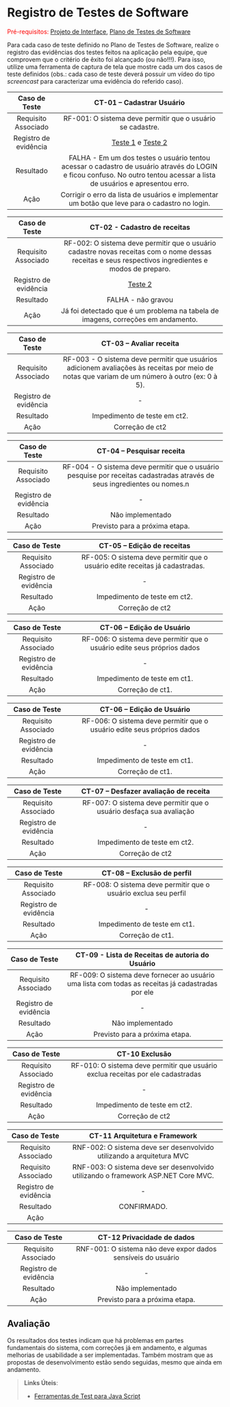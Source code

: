 # Registro de Testes de Software

<span style="color:red">Pré-requisitos: <a href="3-Projeto de Interface.md"> Projeto de Interface</a></span>, <a href="8-Plano de Testes de Software.md"> Plano de Testes de Software</a>

Para cada caso de teste definido no Plano de Testes de Software, realize o registro das evidências dos testes feitos na aplicação pela equipe, que comprovem que o critério de êxito foi alcançado (ou não!!!). Para isso, utilize uma ferramenta de captura de tela que mostre cada um dos casos de teste definidos (obs.: cada caso de teste deverá possuir um vídeo do tipo _screencast_ para caracterizar uma evidência do referido caso).

| **Caso de Teste** 	| **CT-01 – Cadastrar Usuário** 	|
|:---:	|:---:	|
|	Requisito Associado 	| RF-001: O sistema deve permitir que o usuário se cadastre. |
|Registro de evidência | [Teste 1](https://drive.google.com/file/d/1Vs3ouv7H6yx2gXAk8Du1BXCTNSUjr0Ho/view?usp=sharing) e [Teste 2](https://drive.google.com/file/d/1W9hhcPPiycbWOIJnqJkcbgVIg3ao_WPh/view?usp=sharing) |
|Resultado | FALHA - Em um dos testes o usuário tentou acessar o cadastro de usuário através do LOGIN e ficou confuso. No outro tentou acessar a lista de usuários e apresentou erro. |
|Ação | Corrigir o erro da lista de usuários e implementar um botão que leve para o cadastro no login. |

| **Caso de Teste** 	| **CT-02 - Cadastro de receitas** 	|
|:---:	|:---:	|
|	Requisito Associado 	| RF-002: O sistema deve permitir que o usuário cadastre novas receitas com o nome dessas receitas e seus respectivos ingredientes e modos de preparo. |
|Registro de evidência | [Teste 2](https://drive.google.com/file/d/1W9hhcPPiycbWOIJnqJkcbgVIg3ao_WPh/view?usp=sharing) |
|Resultado | FALHA - não gravou |
|Ação | Já foi detectado que é um problema na tabela de imagens, correções em andamento.|

| **Caso de Teste** 	| **CT-03 – Avaliar receita** 	|
|:---:	|:---:	|
|	Requisito Associado 	| RF-003 - O sistema deve permitir que usuários adicionem avaliações às receitas por meio de notas que variam de um número à outro (ex: 0 à 5). |
|Registro de evidência | - |
|Resultado | Impedimento de teste em ct2. |
|Ação | Correção de ct2 |

| **Caso de Teste** 	| **CT-04 – Pesquisar receita** 	|
|:---:	|:---:	|
|	Requisito Associado 	| RF-004 - O sistema deve permitir que o usuário pesquise por receitas cadastradas através de seus ingredientes ou nomes.n |
|Registro de evidência | - |
|Resultado | Não implementado  |
|Ação | Previsto para a próxima etapa. |

| **Caso de Teste** 	| **CT-05 – Edição de receitas** 	|
|:---:	|:---:	|
|	Requisito Associado 	| RF-005: O sistema deve permitir que o usuário edite receitas já cadastradas. |
|Registro de evidência | - |
|Resultado | Impedimento de teste em ct2. |
|Ação | Correção de ct2 |

| **Caso de Teste** 	| **CT-06 – Edição de Usuário** 	|
|:---:	|:---:	|
|	Requisito Associado 	| RF-006: O sistema deve permitir que o usuário edite seus próprios dados |
|Registro de evidência | - |
|Resultado | Impedimento de teste em ct1.  |
|Ação | Correção de ct1. |

| **Caso de Teste** 	| **CT-06 – Edição de Usuário** 	|
|:---:	|:---:	|
|	Requisito Associado 	| RF-006: O sistema deve permitir que o usuário edite seus próprios dados |
|Registro de evidência | - |
|Resultado | Impedimento de teste em ct1. |
|Ação | Correção de ct1. |

| **Caso de Teste** 	| **CT-07 – Desfazer avaliação de receita** 	|
|:---:	|:---:	|
|	Requisito Associado 	| RF-007: O sistema deve permitir que o usuário desfaça sua avaliação |
|Registro de evidência | - |
|Resultado | Impedimento de teste em ct2. |
|Ação | Correção de ct2 |

| **Caso de Teste** 	| **CT-08 – Exclusão de perfil** 	|
|:---:	|:---:	|
|	Requisito Associado 	| RF-008: O sistema deve permitir que o usuário exclua seu perfil |
|Registro de evidência | - |
|Resultado | Impedimento de teste em ct1. |
|Ação | Correção de ct1. |

| **Caso de Teste** 	| **CT-09 - Lista de Receitas de autoria do Usuário** 	|
|:---:	|:---:	|
|	Requisito Associado 	| RF-009: O sistema deve fornecer ao usuário uma lista com todas as receitas já cadastradas por ele |
|Registro de evidência | - |
|Resultado | Não implementado  |
|Ação | Previsto para a próxima etapa. |

| **Caso de Teste** 	| **CT-10 Exclusão** 	|
|:---:	|:---:	|
|	Requisito Associado 	| RF-010: O sistema deve permitir que usuário exclua receitas por ele cadastradas |
|Registro de evidência | - |
|Resultado | Impedimento de teste em ct2. |
|Ação | Correção de ct2 |

| **Caso de Teste** 	| **CT-11 Arquitetura e Framework** 	|
|:---:	|:---:	|
|	Requisito Associado 	| RNF-002: O sistema deve ser desenvolvido utilizando a arquitetura MVC |
|	Requisito Associado 	| RNF-003: O sistema deve ser desenvolvido utilizando o framework ASP.NET Core MVC. |
|Registro de evidência | - |
|Resultado | CONFIRMADO. |
|Ação | |

| **Caso de Teste** 	| **CT-12 Privacidade de dados** 	|
|:---:	|:---:	|
|	Requisito Associado 	| RNF-001: O sistema não deve expor dados sensíveis do usuário |
|Registro de evidência | - |
|Resultado | Não implementado  |
|Ação | Previsto para a próxima etapa. |






## Avaliação

Os resultados dos testes indicam que há problemas em partes fundamentais do sistema, com correções já em andamento, e algumas melhorias de usabilidade a ser implementadas. Também mostram que as propostas de desenvolvimento estão sendo seguidas, mesmo que ainda em andamento.

> **Links Úteis**:
> - [Ferramentas de Test para Java Script](https://geekflare.com/javascript-unit-testing/)
